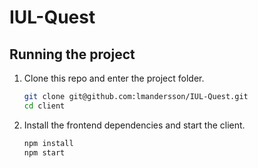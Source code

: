 # IUL-Quest

## Running the project

1. Clone this repo and enter the project folder.

   ```bash
   git clone git@github.com:lmandersson/IUL-Quest.git
   cd client
   ```

2. Install the frontend dependencies and start the client.

   ```bash
   npm install
   npm start
   ```
